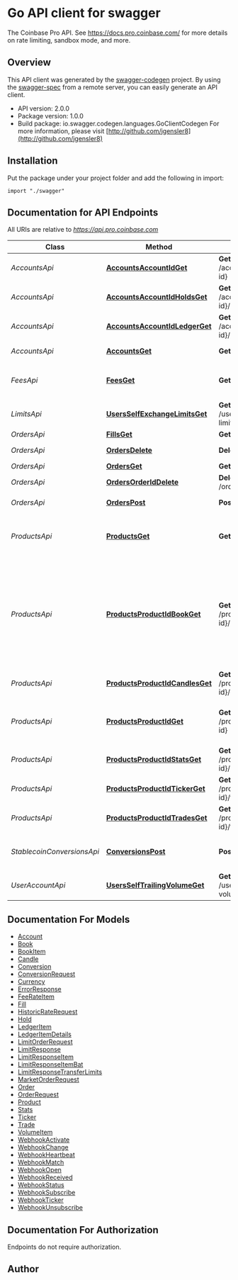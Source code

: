 # Go API client for swagger

The Coinbase Pro API. See https://docs.pro.coinbase.com/ for more details on rate limiting, sandbox mode, and more.

## Overview
This API client was generated by the [swagger-codegen](https://github.com/swagger-api/swagger-codegen) project.  By using the [swagger-spec](https://github.com/swagger-api/swagger-spec) from a remote server, you can easily generate an API client.

- API version: 2.0.0
- Package version: 1.0.0
- Build package: io.swagger.codegen.languages.GoClientCodegen
For more information, please visit [http://github.com/jgensler8](http://github.com/jgensler8)

## Installation
Put the package under your project folder and add the following in import:
```golang
import "./swagger"
```

## Documentation for API Endpoints

All URIs are relative to *https://api.pro.coinbase.com*

Class | Method | HTTP request | Description
------------ | ------------- | ------------- | -------------
*AccountsApi* | [**AccountsAccountIdGet**](docs/AccountsApi.md#accountsaccountidget) | **Get** /accounts/{account-id} | Get one account
*AccountsApi* | [**AccountsAccountIdHoldsGet**](docs/AccountsApi.md#accountsaccountidholdsget) | **Get** /accounts/{account-id}/holds | Get ledger items
*AccountsApi* | [**AccountsAccountIdLedgerGet**](docs/AccountsApi.md#accountsaccountidledgerget) | **Get** /accounts/{account-id}/ledger | Get ledger items
*AccountsApi* | [**AccountsGet**](docs/AccountsApi.md#accountsget) | **Get** /accounts | List accounts
*FeesApi* | [**FeesGet**](docs/FeesApi.md#feesget) | **Get** /fees | your current maker/taker fee rates
*LimitsApi* | [**UsersSelfExchangeLimitsGet**](docs/LimitsApi.md#usersselfexchangelimitsget) | **Get** /users/self/exchange-limits | list fills
*OrdersApi* | [**FillsGet**](docs/OrdersApi.md#fillsget) | **Get** /fills | list fills
*OrdersApi* | [**OrdersDelete**](docs/OrdersApi.md#ordersdelete) | **Delete** /orders | cancel all orders
*OrdersApi* | [**OrdersGet**](docs/OrdersApi.md#ordersget) | **Get** /orders | list orders
*OrdersApi* | [**OrdersOrderIdDelete**](docs/OrdersApi.md#ordersorderiddelete) | **Delete** /orders/{order-id} | cancel an order
*OrdersApi* | [**OrdersPost**](docs/OrdersApi.md#orderspost) | **Post** /orders | place a new order
*ProductsApi* | [**ProductsGet**](docs/ProductsApi.md#productsget) | **Get** /products | Get a list of available currency pairs for trading.
*ProductsApi* | [**ProductsProductIdBookGet**](docs/ProductsApi.md#productsproductidbookget) | **Get** /products/{product-id}/book | Get a list of open orders for a product. The amount of detail shown can be customized with the level parameter.
*ProductsApi* | [**ProductsProductIdCandlesGet**](docs/ProductsApi.md#productsproductidcandlesget) | **Get** /products/{product-id}/candles | Get Historic Rates
*ProductsApi* | [**ProductsProductIdGet**](docs/ProductsApi.md#productsproductidget) | **Get** /products/{product-id} | Get market data for a specific currency pair.
*ProductsApi* | [**ProductsProductIdStatsGet**](docs/ProductsApi.md#productsproductidstatsget) | **Get** /products/{product-id}/stats | Get 24hr Stats
*ProductsApi* | [**ProductsProductIdTickerGet**](docs/ProductsApi.md#productsproductidtickerget) | **Get** /products/{product-id}/ticker | Get Product Ticker
*ProductsApi* | [**ProductsProductIdTradesGet**](docs/ProductsApi.md#productsproductidtradesget) | **Get** /products/{product-id}/trades | Get Trades
*StablecoinConversionsApi* | [**ConversionsPost**](docs/StablecoinConversionsApi.md#conversionspost) | **Post** /conversions | convert to/from stable coins?
*UserAccountApi* | [**UsersSelfTrailingVolumeGet**](docs/UserAccountApi.md#usersselftrailingvolumeget) | **Get** /users/self/trailing-volume | Trailing Volume


## Documentation For Models

 - [Account](docs/Account.md)
 - [Book](docs/Book.md)
 - [BookItem](docs/BookItem.md)
 - [Candle](docs/Candle.md)
 - [Conversion](docs/Conversion.md)
 - [ConversionRequest](docs/ConversionRequest.md)
 - [Currency](docs/Currency.md)
 - [ErrorResponse](docs/ErrorResponse.md)
 - [FeeRateItem](docs/FeeRateItem.md)
 - [Fill](docs/Fill.md)
 - [HistoricRateRequest](docs/HistoricRateRequest.md)
 - [Hold](docs/Hold.md)
 - [LedgerItem](docs/LedgerItem.md)
 - [LedgerItemDetails](docs/LedgerItemDetails.md)
 - [LimitOrderRequest](docs/LimitOrderRequest.md)
 - [LimitResponse](docs/LimitResponse.md)
 - [LimitResponseItem](docs/LimitResponseItem.md)
 - [LimitResponseItemBat](docs/LimitResponseItemBat.md)
 - [LimitResponseTransferLimits](docs/LimitResponseTransferLimits.md)
 - [MarketOrderRequest](docs/MarketOrderRequest.md)
 - [Order](docs/Order.md)
 - [OrderRequest](docs/OrderRequest.md)
 - [Product](docs/Product.md)
 - [Stats](docs/Stats.md)
 - [Ticker](docs/Ticker.md)
 - [Trade](docs/Trade.md)
 - [VolumeItem](docs/VolumeItem.md)
 - [WebhookActivate](docs/WebhookActivate.md)
 - [WebhookChange](docs/WebhookChange.md)
 - [WebhookHeartbeat](docs/WebhookHeartbeat.md)
 - [WebhookMatch](docs/WebhookMatch.md)
 - [WebhookOpen](docs/WebhookOpen.md)
 - [WebhookReceived](docs/WebhookReceived.md)
 - [WebhookStatus](docs/WebhookStatus.md)
 - [WebhookSubscribe](docs/WebhookSubscribe.md)
 - [WebhookTicker](docs/WebhookTicker.md)
 - [WebhookUnsubscribe](docs/WebhookUnsubscribe.md)


## Documentation For Authorization
 Endpoints do not require authorization.


## Author



